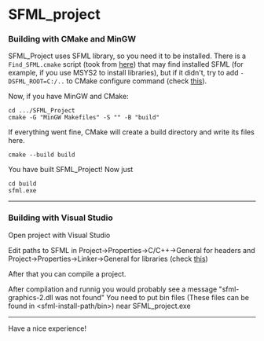 # SFML_project
### Building with CMake and MinGW

SFML_Project uses SFML library, so you need it to be installed. There is a ```Find_SFML.cmake``` script (took from [here](https://github.com/eXpl0it3r/game-off-2016)) 
that may find installed SFML (for example, if you use MSYS2 to install libraries), but if it didn't, try to add ```-DSFML_ROOT=C:/..``` to CMake configure command 
(check [this](https://stackoverflow.com/questions/45671299/linking-sfml-with-cmake-windows-mingw)).

Now, if you have MinGW and CMake:

```
cd .../SFML_Project
cmake -G "MinGW Makefiles" -S "" -B "build"
```

If everything went fine, CMake will create a build directory and write its files here.

```
cmake --build build
```

You have built SFML_Project! Now just

```
cd build
sfml.exe
```
___

### Building with Visual Studio

Open project with Visual Studio

Edit paths to SFML in Project->Properties->C/C++->General for headers and Project->Properties->Linker->General for libraries
(check [this](https://www.sfml-dev.org/tutorials/2.5/start-vc.php))

After that you can compile a project.

After compilation and runnig you would probably see a message "sfml-graphics-2.dll was not found"
You need to put bin files (These files can be found in <sfml-install-path/bin>) near SFML_project.exe
___




Have a nice experience!
